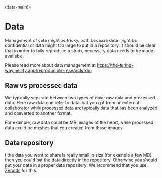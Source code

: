 (data-main)=
# Data

Management of data might be tricky, both because data might be confidential or data might too large to put in a repository. It should be clear that in order to fully reproduce a study, necessary data needs to be made available.

Please read more about data management at <https://the-turing-way.netlify.app/reproducible-research/rdm>

## Raw vs processed data
We typically separate between two types of data; raw data and processed data. Here raw data can refer to data that you got from an external collaborator while processed data are typically data that has been analyzed and converted to another format.

For example, raw data could be MRI images of the heart, while processed data could be meshes that you created from those images.

## Data repository

I the data you want to share is really small in size (for example a few MB) then you could but the data directly in the repository. Otherwise you should put your data in a proper data repository. We recommend that you use [Zenodo](https://zenodo.org) for this.
